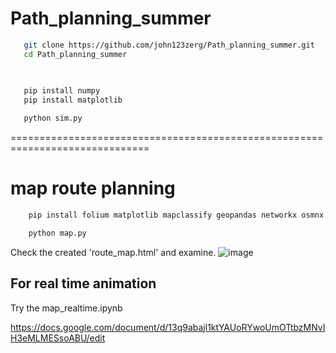 # Path_planning_summer



 ```bash
    git clone https://github.com/john123zerg/Path_planning_summer.git
    cd Path_planning_summer
    
   
 ```
 ```bash
    pip install numpy
    pip install matplotlib
 ```
 ```bash
    python sim.py
 ```


==============================================================================





# map route planning





```bash
    pip install folium matplotlib mapclassify geopandas networkx osmnx
```
```bash
    python map.py
```

Check the created 'route_map.html' and examine.
![image](https://github.com/john123zerg/Path_planning_summer/assets/63462803/65b02ed2-a1d5-4e64-814b-2eb9479c2503)


## For real time animation

Try the map_realtime.ipynb




https://docs.google.com/document/d/13q9abajl1ktYAUoRYwoUmOTtbzMNvIH3eMLMESsoABU/edit
